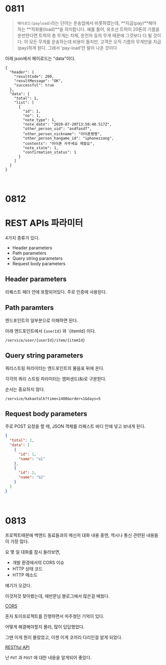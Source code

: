# 0811

> `페이로드(payload)`라는 단어는 운송업에서 비롯하였는데, **지급(pay)**해야 하는 **적화물(load)**을 의미합니다. 예를 들어, 유조선 트럭이 20톤의 기름을 운반한다면 트럭의 총 무게는 차체, 운전자 등의 무게 때문에 그것보다 더 될 것이다. 이 모든 무게를 운송하는데 비용이 들지만, 고객은 오직 기름의 무게만을 지급(pay)하게 된다. 그래서 ‘pay-load’란 말이 나온 것이다

아래 json에서 페이로드는 "data"이다.

```
{
  "header": {
    "resultCode": 200,
    "resultMessage": "OK",
    "successful": true
  },
  "data": {
    "total": 1,
    "list": [
      {
        "id": 1,
        "no": 1,
        "note_type": 1,
        "note_date": "2020-07-20T13:50:40.517Z",
        "other_person_uid": "asdfasdf",
        "other_person_nickname": "아이폰짱짱",
        "other_person_hangame_id": "iphonezzang",
        "contents": "아이폰 사주세요 제발요",
        "note_state": 1,
        "confirmation_status": 1
      }
    ]
  }
}

```

<br>

# 0812

# REST APIs 파라미터

4가지 종류가 있다.

- Header parameters
- Path parameters
- Query string parameters
- Request body parameters



## Header parameters

리퀘스트 헤더 안에 포함되어있다. 주로 인증에 사용된다.

## Path paramters

엔드포인트의 일부분으로 이해하면 된다.

아래 엔드포인트에서 `{userId}` 와 `{itemId} 이다.

```
/service/user/{userId}/item/{itemId}
```

## Query string parameters

쿼리스트링 파라미터는 엔드포인트의 물음표 뒤에 온다.

각각의 쿼리 스트링 파라미터는 엠퍼센드(&)로 구분한다.

순서는 중요하지 않다.

```
/service/kakaotalk?time=1400&order=1&days=5
```

## Request body parameters

주로 POST 요청을 할 때, JSON 객체를 리퀘스트 바디 안에 넣고 보내게 된다.

```json
{
  "total": 2,
  "data": [
    {
      "id": 1,
      "name": "a1"
    },
    {
      "id": 2,
      "name": "b2"
    }
  ]
}
```



<br>

# 0813

프로젝트때문에 백엔드 동료들과의 메신저 대화 내용 중엔, 역시나 통신 관련된 내용들이 가장 많다.

요 몇 일 대화를 잠시 둘러보면,

-  개발 환경에서의 CORS 이슈
- HTTP 상태 코드
- HTTP 메소드

얘기가 오갔다.

이것저것 찾아봤는데, 에반문님 블로그에서 많은걸 배웠다.

[CORS](https://evan-moon.github.io/2020/05/21/about-cors/)

혼자 토이프로젝트를 진행하면서 마주쳤던 기억이 있다.

어떻게 해결해야할지 몰라, 많이 답답했었다.

그땐 이게 뭔지 몰랐었고, 이젠 이게 코끼리 다리인걸 알게 되었다.

[RESTful API](https://evan-moon.github.io/2020/04/07/about-restful-api/)

난 `PUT` 과 `POST` 에 대한 내용을 알게되어 좋았다.

